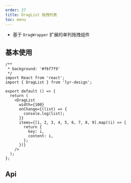 ```yaml
---
order: 27
title: DragList 拖拽列表
toc: menu
---
```


<Alert>

- 基于 `DragWrapper` 扩展的单列拖拽组件

</Alert>

## 基本使用

```tsx
/**
 * background: '#f6f7f9'
 */
import React from 'react';
import { DragList } from 'lyr-design';

export default () => {
  return (
    <DragList
      width={100}
      onChange={(list) => {
        console.log(list);
      }}
      items={[1, 2, 3, 4, 5, 6, 7, 8, 9].map((i) => {
        return {
          key: i,
          content: i,
        };
      })}
    />
  );
};
```

## Api

<API src="../../src/drag-list/index.tsx" hideTitle></API>

